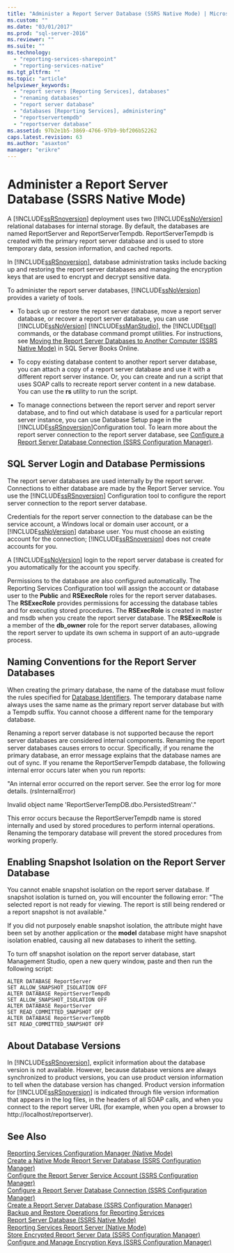 ```yaml
---
title: "Administer a Report Server Database (SSRS Native Mode) | Microsoft Docs"
ms.custom: ""
ms.date: "03/01/2017"
ms.prod: "sql-server-2016"
ms.reviewer: ""
ms.suite: ""
ms.technology: 
  - "reporting-services-sharepoint"
  - "reporting-services-native"
ms.tgt_pltfrm: ""
ms.topic: "article"
helpviewer_keywords: 
  - "report servers [Reporting Services], databases"
  - "renaming databases"
  - "report server database"
  - "databases [Reporting Services], administering"
  - "reportservertempdb"
  - "reportserver database"
ms.assetid: 97b2e1b5-3869-4766-97b9-9bf206b52262
caps.latest.revision: 63
ms.author: "asaxton"
manager: "erikre"
---
```

# Administer a Report Server Database (SSRS Native Mode)
  A [!INCLUDE[ssRSnoversion](../../a9notintoc/includes/ssrsnoversion-md.md)] deployment uses two [!INCLUDE[ssNoVersion](../../a9notintoc/includes/ssnoversion-md.md)] relational databases for internal storage. By default, the databases are named ReportServer and ReportServerTempdb. ReportServerTempdb is created with the primary report server database and is used to store temporary data, session information, and cached reports.  
  
 In [!INCLUDE[ssRSnoversion](../../a9notintoc/includes/ssrsnoversion-md.md)], database administration tasks include backing up and restoring the report server databases and managing the encryption keys that are used to encrypt and decrypt sensitive data.  
  
 To administer the report server databases, [!INCLUDE[ssNoVersion](../../a9notintoc/includes/ssnoversion-md.md)] provides a variety of tools.  
  
-   To back up or restore the report server database, move a report server database, or recover a report server database, you can use [!INCLUDE[ssNoVersion](../../a9notintoc/includes/ssnoversion-md.md)] [!INCLUDE[ssManStudio](../../a9notintoc/includes/ssmanstudio-md.md)], the [!INCLUDE[tsql](../../a9notintoc/includes/tsql-md.md)] commands, or the database command prompt utilities. For instructions, see [Moving the Report Server Databases to Another Computer &#40;SSRS Native Mode&#41;](../../reporting-services/report-server/moving-the-report-server-databases-to-another-computer-ssrs-native-mode.md) in SQL Server Books Online.  
  
-   To copy existing database content to another report server database, you can attach a copy of a report server database and use it with a different report server instance. Or, you can create and run a script that uses SOAP calls to recreate report server content in a new database. You can use the **rs** utility to run the script.  
  
-   To manage connections between the report server and report server database, and to find out which database is used for a particular report server instance, you can use Database Setup page in the [!INCLUDE[ssRSnoversion](../../a9notintoc/includes/ssrsnoversion-md.md)]Configuration tool. To learn more about the report server connection to the report server database, see [Configure a Report Server Database Connection  &#40;SSRS Configuration Manager&#41;](../../reporting-services/install/windows/configure-a-report-server-database-connection-ssrs-configuration-manager.md).  
  
## SQL Server Login and Database Permissions  
 The report server databases are used internally by the report server. Connections to either database are made by the Report Server service. You use the [!INCLUDE[ssRSnoversion](../../a9notintoc/includes/ssrsnoversion-md.md)] Configuration tool to configure the report server connection to the report server database.  
  
 Credentials for the report server connection to the database can be the service account, a Windows local or domain user account, or a [!INCLUDE[ssNoVersion](../../a9notintoc/includes/ssnoversion-md.md)] database user. You must choose an existing account for the connection; [!INCLUDE[ssRSnoversion](../../a9notintoc/includes/ssrsnoversion-md.md)] does not create accounts for you.  
  
 A [!INCLUDE[ssNoVersion](../../a9notintoc/includes/ssnoversion-md.md)] login to the report server database is created for you automatically for the account you specify.  
  
 Permissions to the database are also configured automatically. The Reporting Services Configuration tool will assign the account or database user to the **Public** and **RSExecRole** roles for the report server databases. The **RSExecRole** provides permissions for accessing the database tables and for executing stored procedures. The **RSExecRole** is created in master and msdb when you create the report server database. The **RSExecRole** is a member of the **db_owner** role for the report server databases, allowing the report server to update its own schema in support of an auto-upgrade process.  
  
## Naming Conventions for the Report Server Databases  
 When creating the primary database, the name of the database must follow the rules specified for [Database Identifiers](../../relational-databases/databases/database-identifiers.md). The temporary database name always uses the same name as the primary report server database but with a Tempdb suffix. You cannot choose a different name for the temporary database.  
  
 Renaming a report server database is not supported because the report server databases are considered internal components. Renaming the report server databases causes errors to occur. Specifically, if you rename the primary database, an error message explains that the database names are out of sync. If you rename the ReportServerTempdb database, the following internal error occurs later when you run reports:  
  
 "An internal error occurred on the report server. See the error log for more details. (rsInternalError)  
  
 Invalid object name 'ReportServerTempDB.dbo.PersistedStream'."  
  
 This error occurs because the ReportServerTempdb name is stored internally and used by stored procedures to perform internal operations. Renaming the temporary database will prevent the stored procedures from working properly.  
  
## Enabling Snapshot Isolation on the Report Server Database  
 You cannot enable snapshot isolation on the report server database. If snapshot isolation is turned on, you will encounter the following error: "The selected report is not ready for viewing. The report is still being rendered or a report snapshot is not available."  
  
 If you did not purposely enable snapshot isolation, the attribute might have been set by another application or the **model** database might have snapshot isolation enabled, causing all new databases to inherit the setting.  
  
 To turn off snapshot isolation on the report server database, start Management Studio, open a new query window, paste and then run the following script:  
  
```  
ALTER DATABASE ReportServer  
SET ALLOW_SNAPSHOT_ISOLATION OFF  
ALTER DATABASE ReportServerTempdb  
SET ALLOW_SNAPSHOT_ISOLATION OFF  
ALTER DATABASE ReportServer  
SET READ_COMMITTED_SNAPSHOT OFF  
ALTER DATABASE ReportServerTempDb  
SET READ_COMMITTED_SNAPSHOT OFF  
```  
  
## About Database Versions  
 In [!INCLUDE[ssRSnoversion](../../a9notintoc/includes/ssrsnoversion-md.md)], explicit information about the database version is not available. However, because database versions are always synchronized to product versions, you can use product version information to tell when the database version has changed. Product version information for [!INCLUDE[ssRSnoversion](../../a9notintoc/includes/ssrsnoversion-md.md)] is indicated through file version information that appears in the log files, in the headers of all SOAP calls, and when you connect to the report server URL (for example, when you open a browser to http://localhost/reportserver).  
  
## See Also  
 [Reporting Services Configuration Manager &#40;Native Mode&#41;](../../reporting-services/install/windows/reporting-services-configuration-manager-native-mode.md)   
 [Create a Native Mode Report Server Database  &#40;SSRS Configuration Manager&#41;](../../reporting-services/install/windows/ssrs-report-server-create-a-native-mode-report-server-database.md)   
 [Configure the Report Server Service Account &#40;SSRS Configuration Manager&#41;](../../reporting-services/install/windows/configure-the-report-server-service-account-ssrs-configuration-manager.md)   
 [Configure a Report Server Database Connection  &#40;SSRS Configuration Manager&#41;](../../reporting-services/install/windows/configure-a-report-server-database-connection-ssrs-configuration-manager.md)   
 [Create a Report Server Database  &#40;SSRS Configuration Manager&#41;](../../reporting-services/install/windows/ssrs-report-server-create-a-report-server-database.md)   
 [Backup and Restore Operations for Reporting Services](../../reporting-services/install/windows/backup-and-restore-operations-for-reporting-services.md)   
 [Report Server Database &#40;SSRS Native Mode&#41;](../../reporting-services/report-server/report-server-database-ssrs-native-mode.md)   
 [Reporting Services Report Server &#40;Native Mode&#41;](../../reporting-services/report-server/reporting-services-report-server-native-mode.md)   
 [Store Encrypted Report Server Data &#40;SSRS Configuration Manager&#41;](../../reporting-services/install/windows/ssrs-encryption-keys-store-encrypted-report-server-data.md)   
 [Configure and Manage Encryption Keys &#40;SSRS Configuration Manager&#41;](../../reporting-services/install/windows/ssrs-encryption-keys-manage-encryption-keys.md)  
  
  